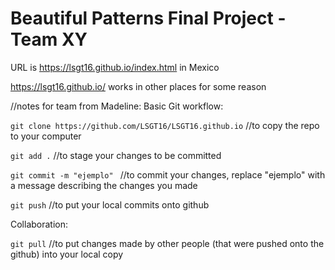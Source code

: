 # Beautiful Patterns Final Project - Team XY

URL is https://lsgt16.github.io/index.html in Mexico

https://lsgt16.github.io/ works in other places for some reason


//notes for team from Madeline:
Basic Git workflow:

`git clone https://github.com/LSGT16/LSGT16.github.io`  //to copy the repo to your computer

`git add .` //to stage your changes to be committed

`git commit -m "ejemplo" ` //to commit your changes, replace "ejemplo" with a message describing the changes you made

`git push` //to put your local commits onto github


Collaboration:

`git pull` //to put changes made by other people (that were pushed onto the github) into your local copy
